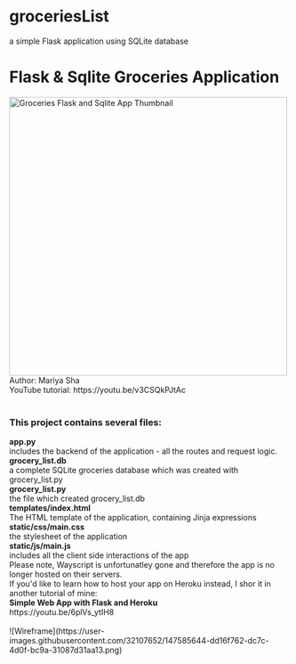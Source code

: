 # groceriesList
a simple Flask application using SQLite database

<h1>Flask & Sqlite Groceries Application</h1>
<img src="https://user-images.githubusercontent.com/32107652/152341884-18a88dca-d800-471b-a618-1eca19bf28c1.png" style="width:500px;" alt="Groceries Flask and Sqlite App Thumbnail">
<br>
Author: Mariya Sha
<br>
YouTube tutorial: https://youtu.be/v3CSQkPJtAc
<br>
<br>
<h3>This project contains several files:</h3>
<b>app.py</b> 
<br>
includes the backend of the application - all the routes and request logic.
<br>
<b>grocery_list.db</b> 
<br>
a complete SQLite groceries database which was created with grocery_list.py
<br>
<b>grocery_list.py</b>
<br>
the file which created grocery_list.db
<br> 
<b>templates/index.html</b>
<br>
The HTML template of the application, containing Jinja expressions
<br>
<b>static/css/main.css</b>
<br>
the stylesheet of the application
<br>
<b>static/js/main.js</b>
<br>
includes all the client side interactions of the app
<br>
Please note, Wayscript is unfortunatley gone and therefore the app is no longer hosted on their servers.
<br>
If you'd like to learn how to host your app on Heroku instead, I shor it in another tutorial of mine:
<br>
<b>Simple Web App with Flask and Heroku</b>
<br>
https://youtu.be/6plVs_ytIH8
<br>
<br>
![Wireframe](https://user-images.githubusercontent.com/32107652/147585644-dd16f762-dc7c-4d0f-bc9a-31087d31aa13.png)

